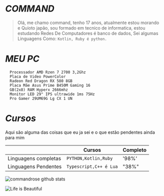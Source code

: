 #                                                                    *COMMAND*

  

> Olá, me chamo command, tenho 17 anos, atualmente estou morando e
>     Quioto japão, sou formado em tecnico de informatica, estou estudando
>     Redes De Computadores é banco de dados, Sei algumas Linguagens Como:
>     `Kotlin, Ruby é python.`





#                                                                    *MEU PC*

      Processador AMD Rzen 7 2700 3,2Ghz 
      Placa de Video PowerColor
      Radeon Red Dragon RX 580 8GB 
      Placa Mãe Asus Prime B450M Gaming 16
      GB(2x8) RAM Hyperx 2666mhz
      Monitor LED 29" IPS ultrawide 1ms 75Hz
      Pro Gamer 29UM69G Lg CX 1 UN


#                                                                    *Cursos*

Aqui são alguma das coisas que eu ja sei e o que estão pendentes ainda para mim

|                |Cursos                          |Completo                         |
|----------------|-------------------------------|-----------------------------|
|Linguagens completas|`PYTHON,Kotlin,Ruby`            |'98%'            |
|Linguagens Pendentes          |`Typescript,C++ é Lua`            |"38%"            |

![commandrose github stats](https://github-readme-stats.vercel.app/api?username=commandrose&show_icons=true&theme=radical)



![Life is Beautiful](https://i.pinimg.com/originals/71/b8/df/71b8dfab0b561e3963270831b78bbd0f.jpg)
